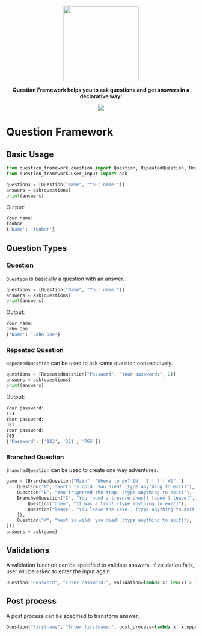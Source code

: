 <p align="center">
  <img height="200px" src="https://raw.githubusercontent.com/dapryor/question-framework/master/assets/logo.png">
</p>
<p align="center">
       <b>Question Framework helps you to ask questions and get answers in a declarative way!</b>
</p>

<p align="center">
  <a href="https://github.com/dapryor/question-framework/blob/master/LICENSE">
    <img src="https://img.shields.io/github/license/dapryor/question-framework.svg">
  </a>
</p>

# Question Framework

## Basic Usage

```python
from question_framework.question import Question, RepeatedQuestion, BranchedQuestion
from question_framework.user_input import ask

questions = [Question("Name", "Your name:")]
answers = ask(questions)
print(answers)
```

Output:
```bash
Your name:
foobar
{'Name': 'foobar'}
```


## Question Types

### Question
`Question` is basically a question with an answer.
```python
questions = [Question("Name", "Your name:")]
answers = ask(questions)
print(answers)
```

Output:
```bash
Your name:
John Doe
{'Name': 'John Doe'}
```

### Repeated Question
`RepeatedQuestion` can be used to ask same question consecutively.

```python
questions = [RepeatedQuestion("Password", "Your password:", 2)]
answers = ask(questions)
print(answers)
```

Output:
```bash
Your password:
123
Your password:
321
Your password:
765
{'Password': ['123', '321', '765']}
```

### Branched Question
`BranchedQuestion` can be used to create one way adventures.

```python
game = [BranchedQuestion("Main", "Where to go? [N | E | S | W]", [
    Question("N", "North is cold. You died! (type anything to exit)"),
    Question("E", "You trigerred the trap. (type anything to exit)"),
    BranchedQuestion("S", "You found a tresure chest! [open | leave]", [
        Question("open", "It was a trap! (type anything to exit)"),
        Question("leave", "You leave the cave.. (type anything to exit)"),
    ]),
    Question("W", "West is wild, you died! (type anything to exit)"),
])]
answers = ask(game)
```

## Validations

A validation function can be specified to validate answers. If validation fails, user will be asked to enter the input again.
```python
Question("Password", "Enter password:", validation=lambda x: len(x) > 5)
```

## Post process

A post process can be specified to transform answer.
```python
Question("Firstname", "Enter firstname:", post_process=lambda x: x.upper())
```

